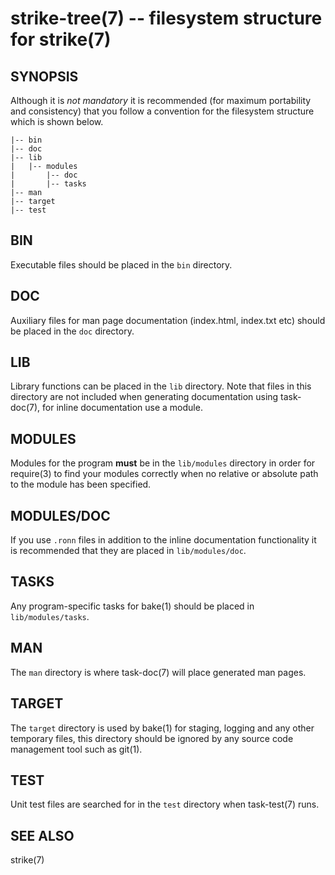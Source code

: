 strike-tree(7) -- filesystem structure for strike(7)
=============================================

## SYNOPSIS

Although it is *not mandatory* it is recommended (for maximum portability and consistency) that you follow a convention for the filesystem structure which is shown below.

	|-- bin
	|-- doc
	|-- lib
	|	|-- modules
	|		|-- doc
	|		|-- tasks
	|-- man
	|-- target
	|-- test
	
## BIN

Executable files should be placed in the `bin` directory.

## DOC

Auxiliary files for man page documentation (index.html, index.txt etc) should be placed in the `doc` directory.

## LIB

Library functions can be placed in the `lib` directory. Note that files in this directory are not included when generating documentation using task-doc(7), for inline documentation use a module. 

## MODULES

Modules for the program **must** be in the `lib/modules` directory in order for require(3) to find your modules correctly when no relative or absolute path to the module has been specified.

## MODULES/DOC

If you use `.ronn` files in addition to the inline documentation functionality it is recommended that they are placed in `lib/modules/doc`.

## TASKS

Any program-specific tasks for bake(1) should be placed in `lib/modules/tasks`.

## MAN

The `man` directory is where task-doc(7) will place generated man pages.

## TARGET

The `target` directory is used by bake(1) for staging, logging and any other temporary files, this directory should be ignored by any source code management tool such as git(1).

## TEST

Unit test files are searched for in the `test` directory when task-test(7) runs.

## SEE ALSO

strike(7)

[SYNOPSIS]: #SYNOPSIS "SYNOPSIS"
[BIN]: #BIN "BIN"
[DOC]: #DOC "DOC"
[LIB]: #LIB "LIB"
[MODULES]: #MODULES "MODULES"
[TASKS]: #TASKS "TASKS"
[MAN]: #MAN "MAN"
[TARGET]: #TARGET "TARGET"
[TEST]: #TEST "TEST"
[SEE ALSO]: #SEE-ALSO "SEE ALSO"


[strike(1)]: strike.1.html
[boilerplate(3)]: boilerplate.3.html
[require(3)]: require.3.html
[method(3)]: method.3.html
[http(3)]: http.3.html
[bake(1)]: bake.1.html
[rest(1)]: rest.1.html
[git(1)]: http://git-scm.com/
[bash(1)]: http://man.cx/bash(1)
[curl(1)]: http://man.cx/curl(1)
[echo(1)]: http://man.cx/echo(1)
[find(1)]: http://man.cx/find(1)
[tee(1)]: http://man.cx/tee(1)
[ronn(1)]: https://github.com/rtomayko/ronn
[github(7)]: http://github.com/
[json-sh(1)]: https://github.com/dominictarr/JSON.sh
[npm(1)]: http://npmjs.org
[ruby(3)]: http://www.ruby-lang.org/
[rake(1)]: http://rake.rubyforge.org/
[semver(7)]: http://semver.org/
[sed(1)]: http://man.cx/sed(1)
[ant(1)]: http://ant.apache.org/
[printf(1)]: http://man.cx/printf(1)
[source(1)]: http://man.cx/source(1)
[array(3)]: array.3.html
[console(3)]: console.3.html
[delegate(3)]: delegate.3.html
[executable(3)]: executable.3.html
[git(3)]: git.3.html
[globals-api(3)]: globals-api.3.html
[help(7)]: help.7.html
[json(3)]: json.3.html
[semver(3)]: semver.3.html
[strike-credits(7)]: strike-credits.7.html
[strike-tree(7)]: strike-tree.7.html
[strike(7)]: strike.7.html
[task-ant(7)]: task-ant.7.html
[task-clean(7)]: task-clean.7.html
[task-doc(7)]: task-doc.7.html
[task-list(7)]: task-list.7.html
[task-rake(7)]: task-rake.7.html
[task-semver(7)]: task-semver.7.html
[task-test(7)]: task-test.7.html
[task-todo(7)]: task-todo.7.html
